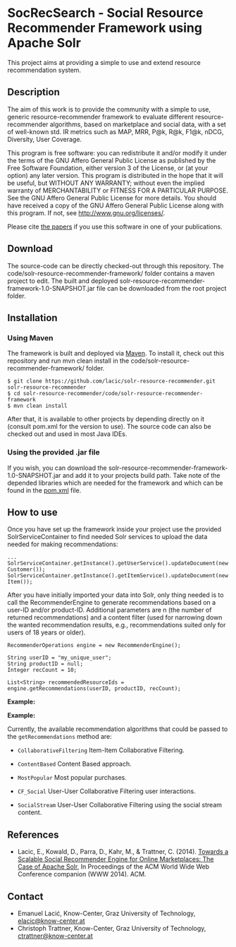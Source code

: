 SocRecSearch - Social Resource Recommender Framework using Apache Solr
=========================

This project aims at providing a simple to use and extend resource recommendation system.

## Description
The aim of this work is to provide the community with a simple to use, generic resource-recommender framework to evaluate different resource-recommender algorithms, based on marketplace and social data, with a set of well-known std. IR metrics such as MAP, MRR, P@k, R@k, F1@k, nDCG, Diversity, User Coverage.



This program is free software: you can redistribute it and/or modify it under the terms of the GNU Affero General Public License as published by the Free Software Foundation, either version 3 of the License, or (at your option) any later version.
This program is distributed in the hope that it will be useful, but WITHOUT ANY WARRANTY; without even the implied warranty of MERCHANTABILITY or FITNESS FOR A PARTICULAR PURPOSE.  See the GNU Affero General Public License for more details.
You should have received a copy of the GNU Affero General Public License along with this program.  If not, see <http://www.gnu.org/licenses/>.

Please cite [the papers](https://github.com/lacic/solr-resource-recommender#references) if you use this software in one of your publications.

## Download

The source-code can be directly checked-out through this repository. The code/solr-resource-recommender-framework/ folder contains a maven project to edit. The built and deployed solr-resource-recommender-framework-1.0-SNAPSHOT.jar file can be downloaded from the root project folder. 

## Installation

### Using Maven

The framework is built and deployed via [Maven](http://maven.apache.org/). To install it, check out this repository and run mvn clean install in the code/solr-resource-recommender-framework/ folder. 

```
$ git clone https://github.com/lacic/solr-resource-recommender.git solr-resource-recommender
$ cd solr-resource-recommender/code/solr-resource-recommender-framework
$ mvn clean install
```

After that, it is available to other projects by depending directly on it (consult pom.xml for the version to use). The source code can also be checked out and used in most Java IDEs.

### Using the provided .jar file

If you wish, you can download the solr-resource-recommender-framework-1.0-SNAPSHOT.jar and add it to your projects build path. Take note of the depended libraries which are needed for the framework and which can be found in the [pom.xml](https://github.com/lacic/solr-resource-recommender/blob/master/code/solr-resource-recommender-framework/pom.xml) file.

## How to use

Once you have set up the framework inside your project use the provided SolrServiceContainer to find needed Solr services to upload the data needed for making recommendations:

```
...
SolrServiceContainer.getInstance().getUserService().updateDocument(new Customer());
SolrServiceContainer.getInstance().getItemService().updateDocument(new Item());
```

After you have initially imported your data into Solr, only thing needed is to call the RecommenderEngine to generate recommendations based on a user-ID and/or product-ID. Additional parameters are n (the number of returned recommendations) and a content filter (used for narrowing down the wanted recommendation results, e.g., recommendations suited only for users of 18 years or older).

```
RecommenderOperations engine = new RecommenderEngine();

String userID = "my_unique_user";
String productID = null;
Integer recCount = 10;

List<String> recommendedResourceIds = engine.getRecommendations(userID, productID, recCount);
```


**Example:**


**Example:**

Currently, the available recommendation algorithms that could be passed to the ```getRecommendations``` method are:

* ```CollaborativeFiltering``` Item-Item Collaborative Filtering.

* ```ContentBased``` Content Based approach.

* ```MostPopular``` Most popular purchases. 

* ```CF_Social``` User-User Collaborative Filtering user interactions. 

* ```SocialStream``` User-User Collaborative Filtering using the social stream content. 

## References
* Lacic, E., Kowald, D., Parra, D., Kahr, M., & Trattner, C. (2014). [Towards a Scalable Social Recommender Engine for Online Marketplaces: The Case of Apache Solr](http://www.christophtrattner.info/pubs/ws12srs11.pdf), In Proceedings of the ACM World Wide Web Conference companion (WWW 2014). ACM.

## Contact
* Emanuel Lacić, Know-Center, Graz University of Technology, elacic@know-center.at
* Christoph Trattner, Know-Center, Graz University of Technology, ctrattner@know-center.at

